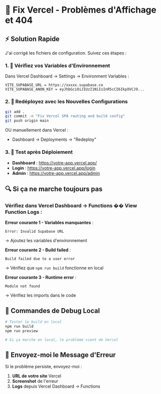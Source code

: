 # 🔧 Fix Vercel - Problèmes d'Affichage et 404

## ⚡ Solution Rapide

J'ai corrigé les fichiers de configuration. Suivez ces étapes :

### 1. 📝 Vérifiez vos Variables d'Environnement

Dans Vercel Dashboard → Settings → Environment Variables :

```
VITE_SUPABASE_URL = https://xxxxx.supabase.co
VITE_SUPABASE_ANON_KEY = eyJhbGciOiJIUzI1NiIsInR5cCI6IkpXVCJ9...
```

### 2. 🔄 Redéployez avec les Nouvelles Configurations

```bash
git add .
git commit -m "Fix Vercel SPA routing and build config"
git push origin main
```

OU manuellement dans Vercel :

- Dashboard → Deployments → "Redeploy"

### 3. 🧪 Test après Déploiement

- **Dashboard** : https://votre-app.vercel.app/
- **Login** : https://votre-app.vercel.app/login
- **Admin** : https://votre-app.vercel.app/admin

## 🔍 Si ça ne marche toujours pas

### Vérifiez dans Vercel Dashboard → Functions �� View Function Logs :

**Erreur courante 1 - Variables manquantes** :

```
Error: Invalid Supabase URL
```

→ Ajoutez les variables d'environnement

**Erreur courante 2 - Build failed** :

```
Build failed due to a user error
```

→ Vérifiez que `npm run build` fonctionne en local

**Erreur courante 3 - Runtime error** :

```
Module not found
```

→ Vérifiez les imports dans le code

## 🚀 Commandes de Debug Local

```bash
# Tester le build en local
npm run build
npm run preview

# Si ça marche en local, le problème vient de Vercel
```

## 📧 Envoyez-moi le Message d'Erreur

Si le problème persiste, envoyez-moi :

1. **URL de votre site** Vercel
2. **Screenshot** de l'erreur
3. **Logs** depuis Vercel Dashboard → Functions

